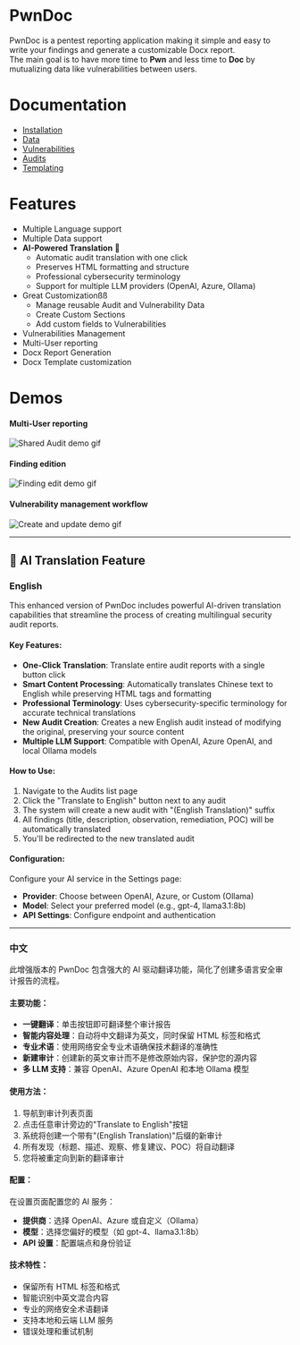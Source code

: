 # PwnDoc

PwnDoc is a pentest reporting application making it simple and easy to write your findings and generate a customizable Docx report.  
The main goal is to have more time to **Pwn** and less time to **Doc** by mutualizing data like vulnerabilities between users.

# Documentation
- [Installation](https://pwndoc.github.io/pwndoc/#/installation)
- [Data](https://pwndoc.github.io/pwndoc/#/data)
- [Vulnerabilities](https://pwndoc.github.io/pwndoc/#/vulnerabilities)
- [Audits](https://pwndoc.github.io/pwndoc/#/audits)
- [Templating](https://pwndoc.github.io/pwndoc/#/docxtemplate)


# Features

- Multiple Language support
- Multiple Data support
- **AI-Powered Translation** 🤖
  - Automatic audit translation with one click
  - Preserves HTML formatting and structure
  - Professional cybersecurity terminology
  - Support for multiple LLM providers (OpenAI, Azure, Ollama)
- Great Customizationßß
  - Manage reusable Audit and Vulnerability Data
  - Create Custom Sections
  - Add custom fields to Vulnerabilities
- Vulnerabilities Management
- Multi-User reporting
- Docx Report Generation
- Docx Template customization

# Demos

#### Multi-User reporting
![Shared Audit demo gif](https://raw.githubusercontent.com/pwndoc/pwndoc/master/demos/shared_audit_demo.gif)

#### Finding edition
![Finding edit demo gif](https://raw.githubusercontent.com/pwndoc/pwndoc/master/demos/audit_finding_demo.gif)

#### Vulnerability management workflow
![Create and update demo gif](https://raw.githubusercontent.com/pwndoc/pwndoc/master/demos/create_and_update_finding.gif)

---

## 🤖 AI Translation Feature

### English

This enhanced version of PwnDoc includes powerful AI-driven translation capabilities that streamline the process of creating multilingual security audit reports.

#### Key Features:
- **One-Click Translation**: Translate entire audit reports with a single button click
- **Smart Content Processing**: Automatically translates Chinese text to English while preserving HTML tags and formatting
- **Professional Terminology**: Uses cybersecurity-specific terminology for accurate technical translations
- **New Audit Creation**: Creates a new English audit instead of modifying the original, preserving your source content
- **Multiple LLM Support**: Compatible with OpenAI, Azure OpenAI, and local Ollama models

#### How to Use:
1. Navigate to the Audits list page
2. Click the "Translate to English" button next to any audit
3. The system will create a new audit with "(English Translation)" suffix
4. All findings (title, description, observation, remediation, POC) will be automatically translated
5. You'll be redirected to the new translated audit

#### Configuration:
Configure your AI service in the Settings page:
- **Provider**: Choose between OpenAI, Azure, or Custom (Ollama)
- **Model**: Select your preferred model (e.g., gpt-4, llama3.1:8b)
- **API Settings**: Configure endpoint and authentication

---

### 中文

此增强版本的 PwnDoc 包含强大的 AI 驱动翻译功能，简化了创建多语言安全审计报告的流程。

#### 主要功能：
- **一键翻译**：单击按钮即可翻译整个审计报告
- **智能内容处理**：自动将中文翻译为英文，同时保留 HTML 标签和格式
- **专业术语**：使用网络安全专业术语确保技术翻译的准确性
- **新建审计**：创建新的英文审计而不是修改原始内容，保护您的源内容
- **多 LLM 支持**：兼容 OpenAI、Azure OpenAI 和本地 Ollama 模型

#### 使用方法：
1. 导航到审计列表页面
2. 点击任意审计旁边的"Translate to English"按钮
3. 系统将创建一个带有"(English Translation)"后缀的新审计
4. 所有发现（标题、描述、观察、修复建议、POC）将自动翻译
5. 您将被重定向到新的翻译审计

#### 配置：
在设置页面配置您的 AI 服务：
- **提供商**：选择 OpenAI、Azure 或自定义（Ollama）
- **模型**：选择您偏好的模型（如 gpt-4、llama3.1:8b）
- **API 设置**：配置端点和身份验证

#### 技术特性：
- 保留所有 HTML 标签和格式
- 智能识别中英文混合内容
- 专业的网络安全术语翻译
- 支持本地和云端 LLM 服务
- 错误处理和重试机制
